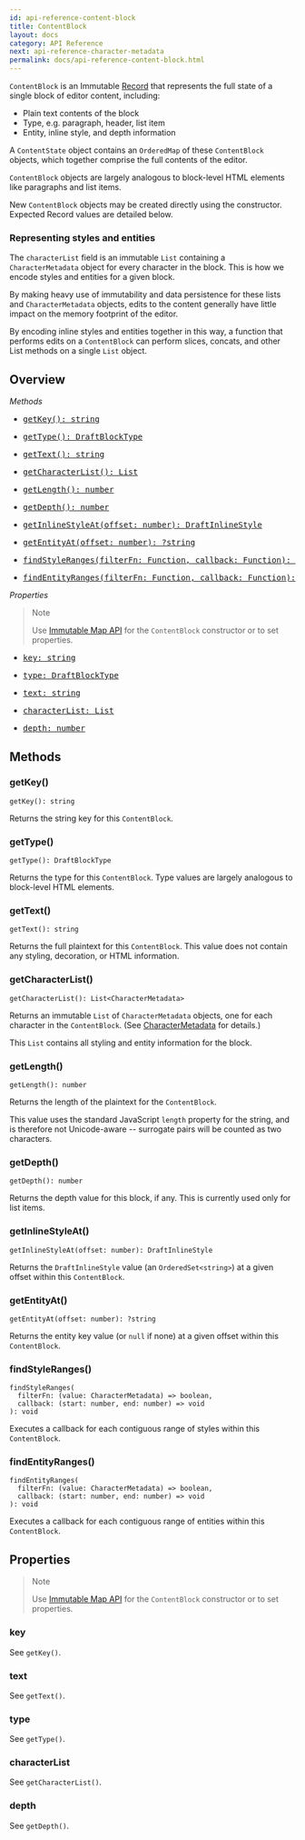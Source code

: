 ```yaml
---
id: api-reference-content-block
title: ContentBlock
layout: docs
category: API Reference
next: api-reference-character-metadata
permalink: docs/api-reference-content-block.html
---
```


`ContentBlock` is an Immutable
[Record](http://facebook.github.io/immutable-js/docs/#/Record/Record) that
represents the full state of a single block of editor content, including:

  - Plain text contents of the block
  - Type, e.g. paragraph, header, list item
  - Entity, inline style, and depth information

A `ContentState` object contains an `OrderedMap` of these `ContentBlock` objects,
which together comprise the full contents of the editor.

`ContentBlock` objects are largely analogous to block-level HTML elements like
paragraphs and list items.

New `ContentBlock` objects may be created directly using the constructor.
Expected Record values are detailed below.

### Representing styles and entities

The `characterList` field is an immutable `List` containing a `CharacterMetadata`
object for every character in the block. This is how we encode styles and
entities for a given block.

By making heavy use of immutability and data persistence for these lists and
`CharacterMetadata` objects, edits to the content generally have little impact
on the memory footprint of the editor.

By encoding inline styles and entities together in this way, a function that
performs edits on a `ContentBlock` can perform slices, concats, and other List
methods on a single `List` object.

## Overview

*Methods*

<ul class="apiIndex">
  <li>
    <a href="#getkey">
      <pre>getKey(): string</pre>
    </a>
  </li>
  <li>
    <a href="#gettype">
      <pre>getType(): DraftBlockType</pre>
    </a>
  </li>
  <li>
    <a href="#gettext">
      <pre>getText(): string</pre>
    </a>
  </li>
  <li>
    <a href="#getcharacterlist">
      <pre>getCharacterList(): List<CharacterMetadata></pre>
    </a>
  </li>
  <li>
    <a href="#getlength">
      <pre>getLength(): number</pre>
    </a>
  </li>
  <li>
    <a href="#getdepth">
      <pre>getDepth(): number</pre>
    </a>
  </li>
  <li>
    <a href="#getinlinestyleat">
      <pre>getInlineStyleAt(offset: number): DraftInlineStyle</pre>
    </a>
  </li>
  <li>
    <a href="#getentityat">
      <pre>getEntityAt(offset: number): ?string</pre>
    </a>
  </li>
  <li>
    <a href="#findstyleranges">
      <pre>findStyleRanges(filterFn: Function, callback: Function): void</pre>
    </a>
  </li>
  <li>
    <a href="#findentityranges">
      <pre>findEntityRanges(filterFn: Function, callback: Function): void</pre>
    </a>
  </li>
</ul>

*Properties*

> Note
>
> Use [Immutable Map API](http://facebook.github.io/immutable-js/docs/#/Record/Record)
> for the `ContentBlock` constructor or to set properties.

<ul class="apiIndex">
  <li>
    <a href="#key">
      <pre>key: string</pre>
    </a>
  </li>
  <li>
    <a href="#type">
      <pre>type: DraftBlockType</pre>
    </a>
  </li>
  <li>
    <a href="#text">
      <pre>text: string</pre>
    </a>
  </li>
  <li>
    <a href="#characterlist">
      <pre>characterList: List<CharacterMetadata></pre>
    </a>
  </li>
  <li>
    <a href="#depth">
      <pre>depth: number</pre>
    </a>
  </li>
</ul>

## Methods

### getKey()

```
getKey(): string
```
Returns the string key for this `ContentBlock`.

### getType()

```
getType(): DraftBlockType
```
Returns the type for this `ContentBlock`. Type values are largely analogous to
block-level HTML elements.

### getText()

```
getText(): string
```
Returns the full plaintext for this `ContentBlock`. This value does not contain
any styling, decoration, or HTML information.

### getCharacterList()

```
getCharacterList(): List<CharacterMetadata>
```
Returns an immutable `List` of `CharacterMetadata` objects, one for each
character in the `ContentBlock`. (See [CharacterMetadata](/draft-js/docs/api-reference-character-metadata.html)
for details.)

This `List` contains all styling and entity information for the block.

### getLength()

```
getLength(): number
```
Returns the length of the plaintext for the `ContentBlock`.

This value uses the standard JavaScript `length` property for the string, and
is therefore not Unicode-aware -- surrogate pairs will be counted as two
characters.

### getDepth()

```
getDepth(): number
```
Returns the depth value for this block, if any. This is currently used only
for list items.

### getInlineStyleAt()

```
getInlineStyleAt(offset: number): DraftInlineStyle
```
Returns the `DraftInlineStyle` value (an `OrderedSet<string>`) at a given offset
within this `ContentBlock`.

### getEntityAt()

```
getEntityAt(offset: number): ?string
```
Returns the entity key value (or `null` if none) at a given offset within this
`ContentBlock`.

### findStyleRanges()

```
findStyleRanges(
  filterFn: (value: CharacterMetadata) => boolean,
  callback: (start: number, end: number) => void
): void
```
Executes a callback for each contiguous range of styles within this
`ContentBlock`.

### findEntityRanges()

```
findEntityRanges(
  filterFn: (value: CharacterMetadata) => boolean,
  callback: (start: number, end: number) => void
): void
```
Executes a callback for each contiguous range of entities within this
`ContentBlock`.

## Properties

> Note
>
> Use [Immutable Map API](http://facebook.github.io/immutable-js/docs/#/Record/Record)
> for the `ContentBlock` constructor or to set properties.

### key
See `getKey()`.

### text
See `getText()`.

### type
See `getType()`.

### characterList
See `getCharacterList()`.

### depth
See `getDepth()`.
